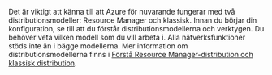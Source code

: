 Det är viktigt att känna till att Azure för nuvarande fungerar med två distributionsmodeller: Resource Manager och klassisk. Innan du börjar din konfiguration, se till att du förstår distributionsmodellerna och verktygen. Du behöver veta vilken modell som du vill arbeta i. Alla nätverksfunktioner stöds inte än i bägge modellerna. Mer information om distributionsmodellerna finns i [Förstå Resource Manager-distribution och klassisk distribution](../articles/resource-manager-deployment-model.md).



<!--HONumber=Jun16_HO2-->


